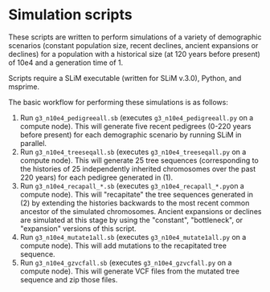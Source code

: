# Simulation scripts
These scripts are written to perform simulations of a variety of demographic scenarios (constant population size, recent declines, ancient expansions or declines) for a population with a historical size (at 120 years before present) of 10e4 and a generation time of 1.

Scripts require a SLiM executable (written for SLiM v.3.0), Python, and msprime.

The basic workflow for performing these simulations is as follows:

1) Run `g3_n10e4_pedigreeall.sb` (executes `g3_n10e4_pedigreeall.py` on a compute node). This will generate five recent pedigrees (0-220 years before present) for each demographic scenario by running SLiM in parallel.
2) Run `g3_n10e4_treeseqall.sb` (executes `g3_n10e4_treeseqall.py` on a compute node). This will generate 25 tree sequences (corresponding to the histories of 25 independently inherited chromosomes over the past 220 years) for each pedigree generated in (1).
3) Run `g3_n10e4_recapall_*.sb` (executes `g3_n10e4_recapall_*.py`on a compute node). This will "recapitate" the tree sequences generated in (2) by extending the histories backwards to the most recent common ancestor of the simulated chromosomes. Ancient expansions or declines are simulated at this stage by using the "constant", "bottleneck", or "expansion" versions of this script.
4) Run `g3_n10e4_mutate1all.sb` (executes `g3_n10e4_mutate1all.py` on a compute node). This will add mutations to the recapitated tree sequence.
5) Run `g3_n10e4_gzvcfall.sb` (executes `g3_n10e4_gzvcfall.py` on a compute node). This will generate VCF files from the mutated tree sequence and zip those files.

